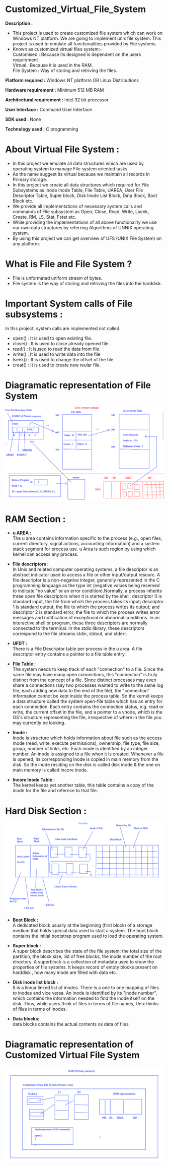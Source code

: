 # Customized_Virtual_File_System

**Description :**
* This project is used to create customized file system which can work on Windows NT platform. We are going to implement unix file system. This project is used to emulate all functionalities provided by File systems.
* Known as customized virtual files system:-<br />
Customised : Because its designed is dependent on the users requirement<br />
Virtual : Because it is used in the RAM. <br />
File System : Way of storing and retriving the files. <br />

**Platform required :**
Windows NT platform OR Linux Distributions

**Hardware requirement :**
Minimum 512 MB RAM

**Architectural requirement :**
Intel 32 bit processor

**User Interface :**
Command User Interface

**SDK used :**
None

**Technology used :**
C programming

# About Virtual File System :
* In this project we emulate all data structures which are used by operating system to
manage File system oriented tasks.
* As the name suggest its virtual because we maintain all records in Primary storage.
* In this project we create all data structures which required for File Subsystems as
Inode Inode Table, File Table, UAREA, User File Descriptor Table, Super block, Disk
Inode List Block, Data Block, Boot Block etc.
* We provide all implementations of necessary system calls and commands of File
subsystem as Open, Close, Read, Write, Lseek, Create, RM, LS, Stat, Fstat etc.
* While providing the implementations of all above functionality we use our own data
structures by referring Algorithms of UNNIX operating system.
* By using this project we can get overview of UFS (UNIX File System) on any platform.

# What is File and File System ?
* File is unformated uniform stream of bytes.
* File system is the way of storing and retriving the files into the harddisk.

# Important System calls of File subsystems :
In this project, system calls are implemented not called.
* open() : It is used to open existing file.
* close() : It is used to close already opened file.
* read() : It isused to read the data from file.
* write() : It is used to write data into the file
* lseek() : It is used to change the offset of the file.
* creat() : It is used to create new reular file.

# Diagramatic representation of File System 

<p align="center">
  <img src="https://github.com/OmkarRatnaparkhi/Customized_Virtual_File_System/blob/main/Assets/Diagram1.png" alt="Diagram1">
</p>

# RAM Section :
- **u AREA :**<br />
The u area contains information specific to the process (e.g., open files, current directory, signal actions, accounting information) and a system stack segment for process use. u Area is such region by using which kernel can access any process.

 - **File descriptors :**<br />
In Unix and related computer operating systems, a file descriptor is an abstract indicator used to access a file or other input/output resourc. A file descriptor is a non-negative integer, generally represented in the C programming language as the type int (negative values being reserved to indicate "no value" or an error condition).Normally, a process inherits three open file descriptors when it is started by the shell: descriptor 0 is standard input, the file from which the process takes its input; descriptor 1 is standard output, the file to which the process writes its output; and descriptor 2 is standard error, the file to which the process writes error messages and notification of exceptional or abnormal conditions. In an interactive shell or program, these three descriptors are normally connected to the terminal. In the stdio library, these descriptors correspond to the file streams stdin, stdout, and stderr.

 - **UFDT :**<br />
There is a File Descriptor table per process in the u area. A file descriptor entry contains a pointer to a file table entry.

 - **File Table :**<br />
The system needs to keep track of each "connection" to a file. Since the same file may have many open connections, this "connection" is truly distinct from the concept of a file. Since distinct processes may even share a connections (say two processes wanted to write to the same log file, each adding new data to the end of the file), the "connection" information cannot be kept inside the process table. So the kernel keeps a data structure called the system open-file table which has an entry for each connection. Each entry contains the connection status, e.g. read or write, the current offset in the file, and a pointer to a vnode, which is the OS's structure representing the file, irrespective of where in the file you may currently be looking.

 - **Inode :**<br />
Inode is structure which holds information about file such as the access mode (read, write, execute permissions), ownership, file type, file size, group, number of links, etc. Each inode is identified by an integer number. An inode is assigned to a file when it is created. Whenever a file is opened, its corresponding Inode is copied in main memory from the disk. So the inode residing on the disk is called disk inode & the one on main memory is called Incore inode.

 - **Incore Inode Table :**<br />
The kernel keeps yet another table, this table contains a copy of the inode for the file and refernce to that file.

# Hard Disk Section :

<p align="center">
  <img src="https://github.com/OmkarRatnaparkhi/Customized_Virtual_File_System/blob/main/Assets/Diagram2.png">
</p>

 - **Boot Block :**<br />
A dedicated block usually at the beginning (first block) of a storage medium that holds special data used to start a system. The boot block contains the initial bootstrap program used to load the operating system.
 
 - **Super block :**<br />
A super block describes the state of the file system: the total size of the partition, the block size, list of free blocks, the inode number of the root directory.
A superblock is a collection of metadata used to show the properties of file systems. It keeps record of empty blocks present on harddisk , how many inode are filled with data etc.

 - **Disk inode list block :**<br />
It is a linear linked list of inodes. There is a one to one mapping of files to inodes and vice versa. An inode is identified by its "inode number", which contains the information needed to find the inode itself on the disk. Thus, while users think of files in terms of file names, Unix thinks of files in terms of inodes.

 - **Data blocks:**<br />
data blocks contains the actual contents os data of files.

# Diagramatic representation of Customized Virtual File System

<p align="center">
  <img src="https://github.com/OmkarRatnaparkhi/Customized_Virtual_File_System/blob/main/Assets/Diagram3.png" alt="Diagram1">
</p>
